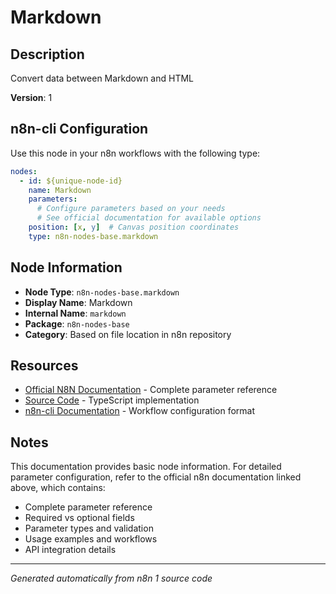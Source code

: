 # Markdown

## Description

Convert data between Markdown and HTML

**Version**: 1

## n8n-cli Configuration

Use this node in your n8n workflows with the following type:

```yaml
nodes:
  - id: ${unique-node-id}
    name: Markdown
    parameters:
      # Configure parameters based on your needs
      # See official documentation for available options
    position: [x, y]  # Canvas position coordinates
    type: n8n-nodes-base.markdown
```

## Node Information

- **Node Type**: `n8n-nodes-base.markdown`
- **Display Name**: Markdown
- **Internal Name**: `markdown`
- **Package**: `n8n-nodes-base`
- **Category**: Based on file location in n8n repository

## Resources

- [Official N8N Documentation](https://docs.n8n.io/integrations/builtin/core-nodes/n8n-nodes-base.markdown/) - Complete parameter reference
- [Source Code](https://github.com/n8n-io/n8n/blob/master/packages/nodes-base/nodes/Markdown/Markdown.node.ts) - TypeScript implementation
- [n8n-cli Documentation](https://github.com/edenreich/n8n-cli) - Workflow configuration format

## Notes

This documentation provides basic node information. For detailed parameter configuration, 
refer to the official n8n documentation linked above, which contains:

- Complete parameter reference
- Required vs optional fields
- Parameter types and validation
- Usage examples and workflows
- API integration details

---
*Generated automatically from n8n 1 source code*
